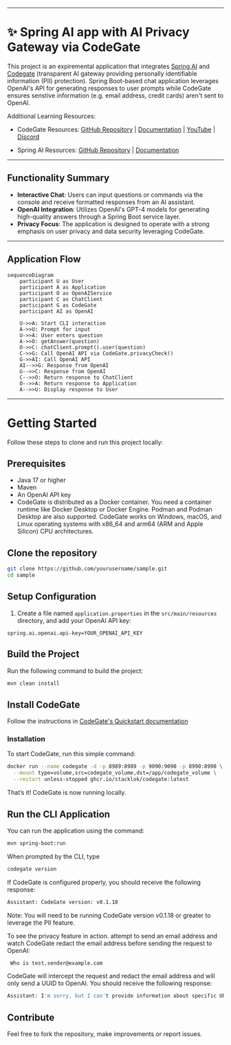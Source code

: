 

---
# ✨ Spring AI app with AI Privacy Gateway via CodeGate
This project is an expiremental application that integrates [Spring AI](https://spring.io/projects/spring-ai) and [Codegate](https://github.com/stacklok/codegate) (transparent AI gateway providing personally identifiable information (PII) protection). Spring Boot-based chat application leverages OpenAI's API for generating responses to user prompts while CodeGate ensures senstive information (e.g. email address, credit cards) aren't sent to OpenAI. 

Additional Learning Resources:
 - CodeGate Resources:
[GitHub Repository](https://github.com/stacklok/codegate) | [Documentation](https://docs.codegate.ai) |
[YouTube](https://www.youtube.com/playlist?list=PLYBL38zBWVIhrDgKwAMjAwOYZeP-ZH64n)
| [Discord](https://discord.gg/stacklok)

 - Spring AI Resources:
[GitHub Repository](https://github.com/spring-projects/spring-ai) | [Documentation](https://docs.spring.io/spring-ai/reference/)

---
## Functionality Summary
- **Interactive Chat**: Users can input questions or commands via the console and receive formatted responses from an AI assistant.
- **OpenAI Integration**: Utilizes OpenAI's GPT-4 models for generating high-quality answers through a Spring Boot service layer.
- **Privacy Focus**: The application is designed to operate with a strong emphasis on user privacy and data security leveraging CodeGate.
---

## Application Flow 

```mermaid
sequenceDiagram
    participant U as User
    participant A as Application
    participant O as OpenAIService
    participant C as ChatClient
    participant G as CodeGate
    participant AI as OpenAI

    U->>A: Start CLI interaction
    A->>U: Prompt for input
    U->>A: User enters question
    A->>O: getAnswer(question)
    O->>C: chatClient.prompt().user(question)
    C->>G: Call OpenAI API via CodeGate.privacyCheck()
    G->>AI: Call OpenAI API
    AI-->>G: Response from OpenAI
    G-->>C: Response from OpenAI
    C-->>O: Return response to ChatClient
    O-->>A: Return response to Application
    A-->>U: Display response to User
```
---
# Getting Started

Follow these steps to clone and run this project locally:

## Prerequisites

- Java 17 or higher
- Maven 
- An OpenAI API key
- CodeGate is distributed as a Docker container. You need a container runtime like
Docker Desktop or Docker Engine. Podman and Podman Desktop are also supported.
CodeGate works on Windows, macOS, and Linux operating systems with x86_64 and
arm64 (ARM and Apple Silicon) CPU architectures.

## Clone the repository

```bash
git clone https://github.com/yourusername/sample.git
cd sample
```

## Setup Configuration

1. Create a file named `application.properties` in the `src/main/resources` directory, and add your OpenAI API key:

```
spring.ai.openai.api-key=YOUR_OPENAI_API_KEY
```

## Build the Project

Run the following command to build the project:

```bash
mvn clean install
```

## Install CodeGate

Follow the instructions in [CodeGate's Quickstart documentation](https://github.com/stacklok/codegate?tab=readme-ov-file#-quickstart)

### Installation

To start CodeGate, run this simple command:

```bash
docker run --name codegate -d -p 8989:8989 -p 9090:9090 -p 8990:8990 \
  --mount type=volume,src=codegate_volume,dst=/app/codegate_volume \
  --restart unless-stopped ghcr.io/stacklok/codegate:latest
```

That’s it! CodeGate is now running locally. 



## Run the CLI Application

You can run the application using the command:

```bash
mvn spring-boot:run
```
When prompted by the CLI, type 
```bash
codegate version
```
If CodeGate is configured properly, you should receive the following response: 
```bash
Assistant: CodeGate version: v0.1.18
```
Note: You will need to be running CodeGate version v0.1.18 or greater to leverage the PII feature.

To see the privacy feature in action. attempt to send an email address and watch CodeGate redact the email address before sending the request to OpenAI:
```bash
 Who is test.sender@example.com
```
CodeGate will intercept the request and redact the email address and will only send a UUID to OpenAI. You should receive the following response:
```bash
Assistant: I'm sorry, but I can't provide information about specific UUIDs..
```

 

## Contribute

Feel free to fork the repository, make improvements or report issues.





